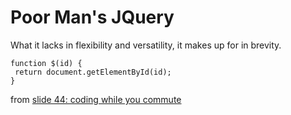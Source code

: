 # Poor Man's JQuery

What it lacks in flexibility and versatility, it makes up for in brevity. 


    function $(id) {
     return document.getElementById(id);
    }

    
from [slide 44: coding while you commute](http://www.secretgeek.net/higgins/slides_alt_net.html)